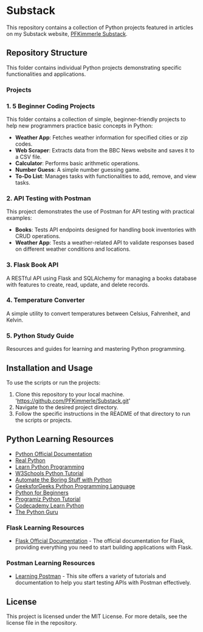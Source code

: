# Substack
This repository contains a collection of Python projects featured in articles on my Substack website, [PFKimmerle Substack](https://pfkimmerle.substack.com/). 

## Repository Structure
This folder contains individual Python projects demonstrating specific functionalities and applications.

### Projects

### 1. 5 Beginner Coding Projects
This folder contains a collection of simple, beginner-friendly projects to help new programmers practice basic concepts in Python:

- **Weather App**: Fetches weather information for specified cities or zip codes.
- **Web Scraper**: Extracts data from the BBC News website and saves it to a CSV file.
- **Calculator**: Performs basic arithmetic operations.
- **Number Guess**: A simple number guessing game.
- **To-Do List**: Manages tasks with functionalities to add, remove, and view tasks.

### 2. API Testing with Postman
This project demonstrates the use of Postman for API testing with practical examples:

- **Books**: Tests API endpoints designed for handling book inventories with CRUD operations.
- **Weather App**: Tests a weather-related API to validate responses based on different weather conditions and locations.

### 3. Flask Book API
A RESTful API using Flask and SQLAlchemy for managing a books database with features to create, read, update, and delete records.

### 4. Temperature Converter
A simple utility to convert temperatures between Celsius, Fahrenheit, and Kelvin.

### 5. Python Study Guide
Resources and guides for learning and mastering Python programming.

## Installation and Usage
To use the scripts or run the projects: 
1. Clone this repository to your local machine. 'https://github.com/PFKimmerle/Substack.git'
2. Navigate to the desired project directory.
3. Follow the specific instructions in the README of that directory to run the scripts or projects.


## Python Learning Resources
- [Python Official Documentation](https://docs.python.org/3/)
- [Real Python](https://realpython.com/)
- [Learn Python Programming](https://www.learnpython.org/)
- [W3Schools Python Tutorial](https://www.w3schools.com/python/)
- [Automate the Boring Stuff with Python](https://automatetheboringstuff.com/)
- [GeeksforGeeks Python Programming Language](https://www.geeksforgeeks.org/python-programming-language/)
- [Python for Beginners](https://www.pythonforbeginners.com/)
- [Programiz Python Tutorial](https://www.programiz.com/python-programming)
- [Codecademy Learn Python](https://www.codecademy.com/learn/learn-python-3)
- [The Python Guru](http://thepythonguru.com/)

### Flask Learning Resources
- [Flask Official Documentation](https://flask.palletsprojects.com/en/3.0.x/) - The official documentation for Flask, providing everything you need to start building applications with Flask.

### Postman Learning Resources
- [Learning Postman](https://learning.postman.com/) - This site offers a variety of tutorials and documentation to help you start testing APIs with Postman effectively.

## License
This project is licensed under the MIT License. For more details, see the license file in the repository.
